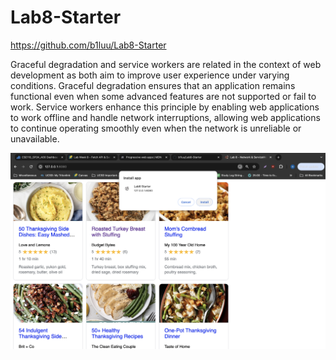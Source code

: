 # Lab8-Starter

https://github.com/b1luu/Lab8-Starter

Graceful degradation and service workers are related in the context of web development as both aim to improve user experience under varying conditions. Graceful degradation ensures that an application remains functional even when some advanced features are not supported or fail to work. Service workers enhance this principle by enabling web applications to work offline and handle network interruptions, allowing web applications to continue operating smoothly even when the network is unreliable or unavailable.


![PWA Image](./pwa.png)


